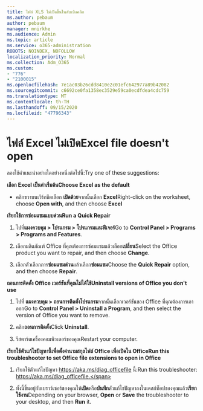 ```yaml
---
title: ไฟล์ XLS ไม่เปิดขึ้นในดับเบิลคลิก
ms.author: pebaum
author: pebaum
manager: mnirkhe
ms.audience: Admin
ms.topic: article
ms.service: o365-administration
ROBOTS: NOINDEX, NOFOLLOW
localization_priority: Normal
ms.collection: Adm_O365
ms.custom:
- "776"
- "2100015"
ms.openlocfilehash: 7e1ac03b26cdd8410e2c01efc642977a89b42082
ms.sourcegitcommit: c6692ce0fa1358ec3529e59ca0ecdfdea4cdc759
ms.translationtype: MT
ms.contentlocale: th-TH
ms.lasthandoff: 09/15/2020
ms.locfileid: "47796343"
---
```

# <a name="excel-file-doesnt-open"></a><span data-ttu-id="21cdf-102">ไฟล์ Excel ไม่เปิด</span><span class="sxs-lookup"><span data-stu-id="21cdf-102">Excel file doesn't open</span></span>

<span data-ttu-id="21cdf-103">ลองใช้คำแนะนำอย่างใดอย่างหนึ่งต่อไปนี้:</span><span class="sxs-lookup"><span data-stu-id="21cdf-103">Try one of these suggestions:</span></span>

<span data-ttu-id="21cdf-104">**เลือก Excel เป็นค่าเริ่มต้น**</span><span class="sxs-lookup"><span data-stu-id="21cdf-104">**Choose Excel as the default**</span></span>

* <span data-ttu-id="21cdf-105">คลิกขวาบนเวิร์กชีตเลือก **เปิดด้วย**จากนั้นเลือก **Excel**</span><span class="sxs-lookup"><span data-stu-id="21cdf-105">Right-click on the worksheet, choose **Open with**, and then choose **Excel**</span></span>

<span data-ttu-id="21cdf-106">**เรียกใช้การซ่อมแซมแบบด่วน**</span><span class="sxs-lookup"><span data-stu-id="21cdf-106">**Run a Quick Repair**</span></span>

1. <span data-ttu-id="21cdf-107">ไปที่**แผงควบคุม > โปรแกรม > โปรแกรมและฟีเจอร์**</span><span class="sxs-lookup"><span data-stu-id="21cdf-107">Go to **Control Panel > Programs > Programs and Features**.</span></span>

2. <span data-ttu-id="21cdf-108">เลือกผลิตภัณฑ์ Office ที่คุณต้องการซ่อมแซมแล้วเลือก**เปลี่ยน**</span><span class="sxs-lookup"><span data-stu-id="21cdf-108">Select the Office product you want to repair, and then choose **Change**.</span></span>

3. <span data-ttu-id="21cdf-109">เลือกตัวเลือกการ**ซ่อมแซมด่วน**แล้วเลือก**ซ่อมแซม**</span><span class="sxs-lookup"><span data-stu-id="21cdf-109">Choose the **Quick Repair** option, and then choose **Repair**.</span></span>

<span data-ttu-id="21cdf-110">**ถอนการติดตั้ง Office เวอร์ชันที่คุณไม่ได้ใช้**</span><span class="sxs-lookup"><span data-stu-id="21cdf-110">**Uninstall versions of Office you don't use**</span></span>

1. <span data-ttu-id="21cdf-111">ไปที่ **แผงควบคุม > ถอนการติดตั้งโปรแกรม**จากนั้นเลือกเวอร์ชันของ Office ที่คุณต้องการเอาออก</span><span class="sxs-lookup"><span data-stu-id="21cdf-111">Go to **Control Panel > Uninstall a Program**, and then select the version of Office you want to remove.</span></span>

2. <span data-ttu-id="21cdf-112">คลิก**ถอนการติดตั้ง**</span><span class="sxs-lookup"><span data-stu-id="21cdf-112">Click **Uninstall**.</span></span>

3. <span data-ttu-id="21cdf-113">รีสตาร์ตเครื่องคอมพิวเตอร์ของคุณ</span><span class="sxs-lookup"><span data-stu-id="21cdf-113">Restart your computer.</span></span>

<span data-ttu-id="21cdf-114">**เรียกใช้ตัวแก้ไขปัญหานี้เพื่อตั้งค่านามสกุลไฟล์ Office เพื่อเปิดใน Office**</span><span class="sxs-lookup"><span data-stu-id="21cdf-114">**Run this troubleshooter to set Office file extensions to open in Office**</span></span>

1. <span data-ttu-id="21cdf-115">เรียกใช้ตัวแก้ไขปัญหา https://aka.ms/diag_officefile นี้:</span><span class="sxs-lookup"><span data-stu-id="21cdf-115">Run this troubleshooter: https://aka.ms/diag_officefile.</span></span>

2. <span data-ttu-id="21cdf-116">ทั้งนี้ขึ้นอยู่กับเบราว์เซอร์ของคุณให้**เปิด**หรือ**บันทึก**ตัวแก้ไขปัญหาลงในเดสก์ท็อปของคุณแล้ว**เรียกใช้งาน**</span><span class="sxs-lookup"><span data-stu-id="21cdf-116">Depending on your browser, **Open** or **Save** the troubleshooter to your desktop, and then **Run** it.</span></span>
